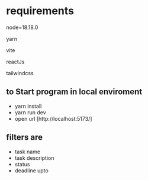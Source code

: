 # requirements

node=18.18.0

yarn

vite

reactJs

tailwindcss


## to Start program in local enviroment
- yarn install
- yarn run dev
- open url [http://localhost:5173/]

## filters are
- task name
- task description
- status
- deadline upto
